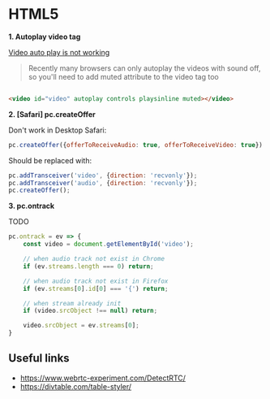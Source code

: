 # HTML5

**1. Autoplay video tag**

[Video auto play is not working](https://stackoverflow.com/questions/17994666/video-auto-play-is-not-working-in-safari-and-chrome-desktop-browser)

> Recently many browsers can only autoplay the videos with sound off, so you'll need to add muted attribute to the video tag too

```html

<video id="video" autoplay controls playsinline muted></video>
```

**2. [Safari] pc.createOffer**

Don't work in Desktop Safari:

```js
pc.createOffer({offerToReceiveAudio: true, offerToReceiveVideo: true})
```

Should be replaced with:

```js
pc.addTransceiver('video', {direction: 'recvonly'});
pc.addTransceiver('audio', {direction: 'recvonly'});
pc.createOffer();
```

**3. pc.ontrack**

TODO

```js
pc.ontrack = ev => {
    const video = document.getElementById('video');

    // when audio track not exist in Chrome
    if (ev.streams.length === 0) return;

    // when audio track not exist in Firefox
    if (ev.streams[0].id[0] === '{') return;

    // when stream already init
    if (video.srcObject !== null) return;

    video.srcObject = ev.streams[0];
}
```

## Useful links

- https://www.webrtc-experiment.com/DetectRTC/
- https://divtable.com/table-styler/